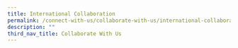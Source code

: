 ```yaml
---
title: International Collaboration
permalink: /connect-with-us/collaborate-with-us/international-collaboration/
description: ""
third_nav_title: Collaborate With Us
---
```


